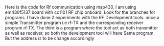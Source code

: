 Here is the code for Rf communication using msp430. I am using em430f5137 board with cc1101 RF chip onboard.
Look for the branches for programs.
I have done 2 experiments with the RF Development tools.
once a simple Transmitter program i.e rf-TX and the corresponding receiver program rf-TX.
The third is a program where the tool act as both transmitter as well as receiver, so both the development tool will have Same program. But the address is to be change accordingly
